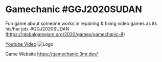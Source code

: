 # Gamechanic #GGJ2020SUDAN
Fun game about someone works in repairing &amp; fixing video games as its his/her job.  #GGJ2020SUDAN (https://globalgamejam.org/2020/games/gamechanic-8)

[Youtube Video](https://youtu.be/1DHdPP_gx0A)
![Logo](https://tut.3mr.dev/wp-content/uploads/2020/02/logogame.png)

Game Website
https://gamechanic.3mr.dev/

